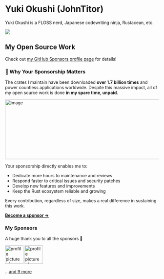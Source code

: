 # Yuki Okushi (JohnTitor)

Yuki Okushi is a FLOSS nerd, Japanese codewriting ninja, Rustacean, etc.

<a href="https://thanks.rust-lang.org/rust/all-time/" target="_blank" rel="noopener noreferrer" width="50%">
<!--START_SECTION:rust-thanks-card-->
<img src="https://img.shields.io/badge/Rust%20Contributions-1732%20contibutions,%2041st-orange?logo=rust">
<!--END_SECTION:rust-thanks-card-->
</a>
</div>

## My Open Source Work

Check out [my GitHub Sponsors profile page](https://github.com/sponsors/JohnTitor) for details!

### 💖 Why Your Sponsorship Matters

The crates I maintain have been downloaded **over 1.7 billion times** and power countless applications worldwide. Despite this massive impact, all of my open source work is done **in my spare time, unpaid**.

<img width="944" height="195" alt="image" src="https://github.com/user-attachments/assets/d2e3e592-77e6-4a41-a59b-14ffb4ba11fb" />

Your sponsorship directly enables me to:
- Dedicate more hours to maintenance and reviews
- Respond faster to critical issues and security patches  
- Develop new features and improvements
- Keep the Rust ecosystem reliable and growing

Every contribution, regardless of size, makes a real difference in sustaining this work.

[**Become a sponsor →**](https://github.com/sponsors/JohnTitor)

### My Sponsors

A huge thank you to all the sponsors 🙏

<!-- replace-sponsors -->
<a title="freddi-kit" href="https://github.com/freddi-kit"><img src="https://avatars.githubusercontent.com/u/13707872?u=61d25888cfa13a78a2cd311bb5e2707e09ad895b&v=4" width="60" alt="profile picture of freddi-kit"></a> <a title="himanoa" href="https://github.com/himanoa"><img src="https://avatars.githubusercontent.com/u/18651963?u=cccfad5bfe75be90b9aebea45394c2d2fd371c46&v=4" width="60" alt="profile picture of himanoa"></a>

...[and 9 more](https://www.2k36.org/sponsors)
      <!-- replace-sponsors -->
